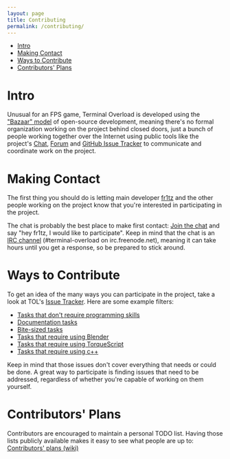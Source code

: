 ```yaml
---
layout: page
title: Contributing
permalink: /contributing/
---
```


* [Intro](#intro)
* [Making Contact](#contact)
* [Ways to Contribute](#tasks)
* [Contributors' Plans](#plans)

# <a name="intro"></a> Intro
Unusual for an FPS game, Terminal Overload is developed using 
the ["Bazaar" model](http://en.wikipedia.org/wiki/The_Cathedral_and_the_Bazaar) of 
open-source development, meaning there's no formal organization working on the 
project behind closed doors, just a bunch of people working together over the
Internet using public tools like the project's [Chat](/community#chat), 
[Forum](/community#forum) and [GitHub Issue Tracker](https://github.com/fr1tz/terminal-overload/issues)
to communicate and coordinate work on the project.

# <a name="contact"></a> Making Contact
The first thing you should do is letting main developer 
[fr1tz](mailto:mg@wasted.ch) and the other people
working on the project know that you're interested in participating in
the project.

The chat is probably the best place to make first contact:
[Join the chat](http://terminal-overload.org/community#chat) and say "hey fr1tz, I would like to participate".
Keep in mind that the chat is an [IRC channel](http://en.wikipedia.org/wiki/Internet_Relay_Chat)
(#terminal-overload on irc.freenode.net), 
meaning it can take hours until you get a response, so be prepared to stick around. 

# <a name="tasks"></a> Ways to Contribute
To get an idea of the many ways you can participate in the project, take a look
at TOL's [Issue Tracker](https://github.com/fr1tz/terminal-overload/issues).
Here are some example filters:

* [Tasks that don't require programming skills](https://github.com/fr1tz/terminal-overload/issues?q=is%3Aopen+is%3Aissue+label%3Anocode)
* [Documentation tasks](https://github.com/fr1tz/terminal-overload/issues?q=is%3Aopen+is%3Aissue+label%3Adocumentation)
* [Bite-sized tasks](https://github.com/fr1tz/terminal-overload/issues?q=is%3Aopen+is%3Aissue+label%3Abitesized)
* [Tasks that require using Blender](https://github.com/fr1tz/terminal-overload/issues?q=is%3Aopen+is%3Aissue+label%3Ablender)
* [Tasks that require using TorqueScript](https://github.com/fr1tz/terminal-overload/issues?q=is%3Aopen+is%3Aissue+label%3Atorquescript)
* [Tasks that require using c++](https://github.com/fr1tz/terminal-overload/issues?q=is%3Aopen+is%3Aissue+label%3Ac%2B%2B)

Keep in mind that those issues don't cover everything that needs or could be done.
A great way to participate is finding issues that need to be addressed,
regardless of whether you're capable of working on them yourself.

# <a name="plans"></a> Contributors' Plans
Contributors are encouraged to maintain a personal TODO list. Having those lists
publicly available makes it easy to see what people are up to:
[Contributors' plans (wiki)](https://github.com/fr1tz/terminal-overload/wiki/Contributors%27-plans)

